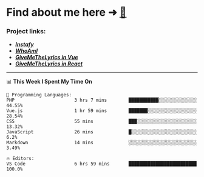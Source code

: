 # Find about me here ➜ [🧑](https://pauabella.dev)

### Project links:
- ***[Instafy](https://instafy.me)***
- ***[WhoAmI](https://pauabella.dev)***
- ***[GiveMeTheLyrics in Vue](https://lyrics.pauabella.dev)***
- ***[GiveMeTheLyrics in React](https://pauabella.dev/GiveMeTheLyrics)***

---
<!--START_SECTION:waka-->
📊 **This Week I Spent My Time On** 

```text
💬 Programming Languages: 
PHP                      3 hrs 7 mins        ███████████░░░░░░░░░░░░░░   44.55% 
Vue.js                   1 hr 59 mins        ███████░░░░░░░░░░░░░░░░░░   28.54% 
CSS                      55 mins             ███░░░░░░░░░░░░░░░░░░░░░░   13.32% 
JavaScript               26 mins             █░░░░░░░░░░░░░░░░░░░░░░░░   6.2% 
Markdown                 14 mins             ░░░░░░░░░░░░░░░░░░░░░░░░░   3.49%

🔥 Editors: 
VS Code                  6 hrs 59 mins       █████████████████████████   100.0%

```


<!--END_SECTION:waka-->
